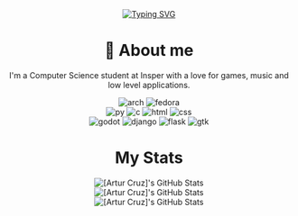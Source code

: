 <div align="center">
  <a href="https://git.io/typing-svg"><img src="https://readme-typing-svg.herokuapp.com?font=JetBrains+Mono&weight=600&size=40&pause=1000&color=F77821&center=true&vCenter=true&width=435&lines=Artur+Cruz" alt="Typing SVG" /></a>
</div>

<div align="center">
  <h1>🎸 About me</h1>
  <p>I'm a Computer Science student at Insper with a love for games, music and low level applications.</p>
  <p></p>
</div>

<div align="center">
  <img alt="arch" src="https://img.shields.io/badge/arch-%231793D1?style=for-the-badge&logo=archlinux&logoColor=white">
  <img alt="fedora" src="https://img.shields.io/badge/fedora-%2351A2DA?style=for-the-badge&logo=fedora&logoColor=white">
</div>

<div align="center">
  <img alt="py" src="https://img.shields.io/badge/python-blue?style=for-the-badge&logo=python&logoColor=white">
  <img alt="c" src="https://img.shields.io/badge/C-grey?style=for-the-badge&logo=c&logoColor=white">
  <img alt="html" src="https://img.shields.io/badge/html-%23E34F26?style=for-the-badge&logo=html5&logoColor=white">
  <img alt="css" src="https://img.shields.io/badge/css-%231572B6?style=for-the-badge&logo=css3&logoColor=white">
</div>

<div align="center">
  <img alt="godot" src="https://img.shields.io/badge/godot-%23478CBF?style=for-the-badge&logo=godotengine&logoColor=white">
  <img alt="django" src="https://img.shields.io/badge/django-%23092E20?style=for-the-badge&logo=django&logoColor=white">
  <img alt="flask" src="https://img.shields.io/badge/flask-%23000000?style=for-the-badge&logo=flask&logoColor=white">
  <img alt="gtk" src="https://img.shields.io/badge/gtk-%237FE719?style=for-the-badge&logo=gtk&logoColor=white">
</div>

<div align="center">
  <h1> My Stats </h1>
</div>

<div align="center">
    <img src="https://top-languages-one.vercel.app/api/top-langs/?username=arturacruz&exclude_repo=top-languages,dotfiles,rustlings&theme=gruvbox&show_icons=true&hide_border=true&layout=compact&size_weight=0.75&count_weight=0.25" alt="[Artur Cruz]'s GitHub Stats"/>
</div>

<div align="center">
    <img src="http://github-profile-summary-cards.vercel.app/api/cards/stats?username=arturacruz&theme=gruvbox" alt="[Artur Cruz]'s GitHub Stats"/>
</div>

<div align="center">
    <img src="http://github-profile-summary-cards.vercel.app/api/cards/profile-details?username=arturacruz&theme=gruvbox" alt="[Artur Cruz]'s GitHub Stats"/>
</div>




